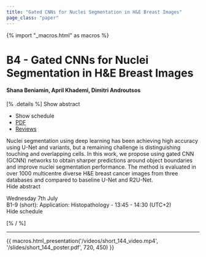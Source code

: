 ```yaml
---
title: "Gated CNNs for Nuclei Segmentation in H&E Breast Images"
page_class: "paper"
---
```


{% import "_macros.html" as macros %}

# B4 - Gated CNNs for Nuclei Segmentation in H&E Breast Images

#### Shana Beniamin, April Khademi, Dimitri Androutsos

[% .details %]
<a class="toggle_visibility" data-selector=".abstract" data-level="3">Show abstract</a>
- <a class="toggle_visibility" data-selector=".schedule" data-level="3">Show schedule</a>
- <a href="https://openreview.net/pdf?id=fQDGt0RJkMu">PDF</a>
- <a href="https://openreview.net/forum?id=fQDGt0RJkMu">Reviews</a>

<p>
    <span class="abstract">
        Nuclei segmentation using deep learning has been achieving high accuracy using U-Net and variants, but a remaining challenge is distinguishing touching and overlapping cells. In this work, we propose using gated CNN (GCNN) networks to obtain sharper predictions around object boundaries and improve nuclei segmentation performance. The method is evaluated in over 1000 multicentre diverse H&E breast cancer images from three databases and compared to baseline U-Net and R2U-Net.
        <br>
        <span class="actions"><a class="toggle_visibility" data-level="2">Hide abstract</a></span>
    </span>
</p>

<p>
    <span class="schedule">
         Wednesday 7th July<br>B1-9 (short): Application: Histopathology - 13:45 - 14:30 (UTC+2)
        <br>
        <span class="actions"><a class="toggle_visibility" data-level="2">Hide schedule</a></span>
    </span>
</p>

[% / %]


---

{{ macros.html_presentation('/videos/short_144_video.mp4', '/slides/short_144_poster.pdf', 720, 450) }}
